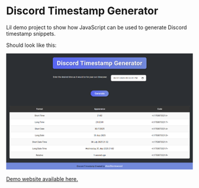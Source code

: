 # Discord Timestamp Generator

Lil demo project to show how JavaScript can be used to generate Discord timestamp snippets.

Should look like this:

![](./docs/ExampleScreenshot002.png)

[Demo website available here.](https://alexstormwood.github.io/DiscordTimestampGenerator/src/index.html)
